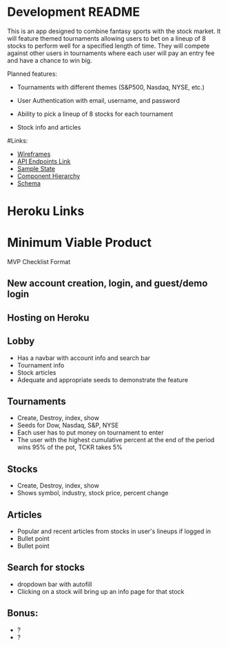# Development README

This is an app designed to combine fantasy sports with the stock market. It will feature themed tournaments allowing users to bet on a lineup of 8 stocks to perform well for a specified length of time. They will compete against other users in tournaments where each user will pay an entry fee and have a chance to win big.

Planned features:

* Tournaments with different themes (S&P500, Nasdaq, NYSE, etc.)

* User Authentication with email, username, and password

* Ability to pick a lineup of 8 stocks for each tournament

* Stock info and articles

#Links:

* [Wireframes](wireframes)
* [API Endpoints Link](api-endpoints.md)
* [Sample State](sample-state.md)
* [Component Hierarchy](component-hierarchy.md)
* [Schema](schema.md)

# Heroku Links

# Minimum Viable Product

MVP Checklist Format

## New account creation, login, and guest/demo login

## Hosting on Heroku

## Lobby
* Has a navbar with account info and search bar
* Tournament info
* Stock articles
* Adequate and appropriate seeds to demonstrate the feature

## Tournaments
* Create, Destroy, index, show
* Seeds for Dow, Nasdaq, S&P, NYSE
* Each user has to put money on tournament to enter
* The user with the highest cumulative percent at the end of the period wins 95% of the pot, TCKR takes 5%

## Stocks
* Create, Destroy, index, show
* Shows symbol, industry, stock price, percent change

## Articles
* Popular and recent articles from stocks in user's lineups if logged in
* Bullet point
* Bullet point

## Search for stocks
* dropdown bar with autofill
* Clicking on a stock will bring up an info page for that stock

## Bonus:
* ?
* ?
